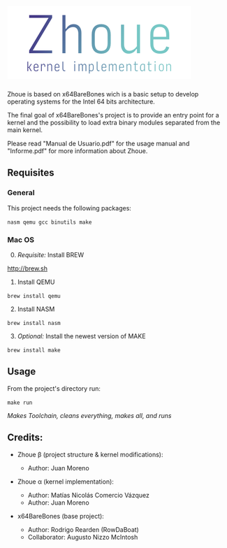 # ![Zhoue Logo](/Docs/logo.png)

Zhoue is based on x64BareBones wich is a basic setup to develop operating systems for the Intel 64 bits architecture.

The final goal of x64BareBones's project is to provide an entry point for a kernel and the possibility to load extra binary modules separated from the main kernel.

Please read "Manual de Usuario.pdf" for the usage manual and "Informe.pdf" for more information about Zhoue.

## Requisites

### General

This project needs the following packages:

`nasm qemu gcc binutils make`

### Mac OS

0. *Requisite:* Install BREW 

http://brew.sh

1. Install QEMU

`brew install qemu`

2. Install NASM

`brew install nasm`

3. *Optional:* Install the newest version of MAKE

`brew install make`

## Usage

From the project's directory run:

`make run`

*Makes Toolchain, cleans everything, makes all, and runs*

## Credits:

- Zhoue β (project structure & kernel modifications): 
	- Author: Juan Moreno

- Zhoue α (kernel implementation): 
	- Author: Matías Nicolás Comercio Vázquez 
	- Author: Juan Moreno

- x64BareBones (base project): 
	- Author: Rodrigo Rearden (RowDaBoat) 
	- Collaborator: Augusto Nizzo McIntosh

